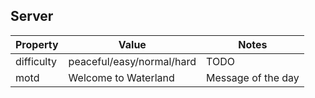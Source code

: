 Server
------

| Property | Value | Notes |
|----------|-------|-------|
| difficulty | peaceful/easy/normal/hard | TODO |
| motd | Welcome to Waterland | Message of the day | TODO |